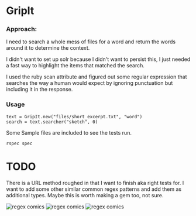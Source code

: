# GripIt

### Approach:

I need to search a whole mess of files for a word and return the words around it to determine the context.  

I didn't want to set up solr because I didn't want to persist this, I just needed a fast way to highlight the items that matched the search.

I used the ruby scan attribute and figured out some regular expression that searches the way a human would expect by ignoring punctuation but including it in the response.


### Usage

```
text = GripIt.new("files/short_excerpt.txt", "word")
search = text.searcher("sketch", 0)
```

Some Sample files are included to see the tests run.   

```
rspec spec
```

# TODO
There is a URL method roughed in that I want to finish aka right tests for.
I want to add some other similar common regex patterns and add them as additional types.
Maybe this is worth making a gem too, not sure.

![regex comics](https://imgs.xkcd.com/comics/regular_expressions.png)
![regex comics](https://imgs.xkcd.com/comics/perl_problems.png)
![regex comics](https://imgs.xkcd.com/comics/regex_golf.png)
